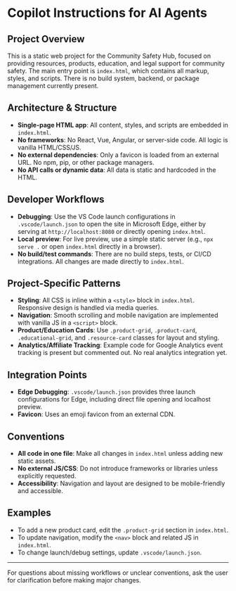 # Copilot Instructions for AI Agents

## Project Overview
This is a static web project for the Community Safety Hub, focused on providing resources, products, education, and legal support for community safety. The main entry point is `index.html`, which contains all markup, styles, and scripts. There is no build system, backend, or package management currently present.

## Architecture & Structure
- **Single-page HTML app**: All content, styles, and scripts are embedded in `index.html`.
- **No frameworks**: No React, Vue, Angular, or server-side code. All logic is vanilla HTML/CSS/JS.
- **No external dependencies**: Only a favicon is loaded from an external URL. No npm, pip, or other package managers.
- **No API calls or dynamic data**: All data is static and hardcoded in the HTML.

## Developer Workflows
- **Debugging**: Use the VS Code launch configurations in `.vscode/launch.json` to open the site in Microsoft Edge, either by serving at `http://localhost:8080` or directly opening `index.html`.
- **Local preview**: For live preview, use a simple static server (e.g., `npx serve .` or open `index.html` directly in a browser).
- **No build/test commands**: There are no build steps, tests, or CI/CD integrations. All changes are made directly to `index.html`.

## Project-Specific Patterns
- **Styling**: All CSS is inline within a `<style>` block in `index.html`. Responsive design is handled via media queries.
- **Navigation**: Smooth scrolling and mobile navigation are implemented with vanilla JS in a `<script>` block.
- **Product/Education Cards**: Use `.product-grid`, `.product-card`, `.educational-grid`, and `.resource-card` classes for layout and styling.
- **Analytics/Affiliate Tracking**: Example code for Google Analytics event tracking is present but commented out. No real analytics integration yet.

## Integration Points
- **Edge Debugging**: `.vscode/launch.json` provides three launch configurations for Edge, including direct file opening and localhost preview.
- **Favicon**: Uses an emoji favicon from an external CDN.

## Conventions
- **All code in one file**: Make all changes in `index.html` unless adding new static assets.
- **No external JS/CSS**: Do not introduce frameworks or libraries unless explicitly requested.
- **Accessibility**: Navigation and layout are designed to be mobile-friendly and accessible.

## Examples
- To add a new product card, edit the `.product-grid` section in `index.html`.
- To update navigation, modify the `<nav>` block and related JS in `index.html`.
- To change launch/debug settings, update `.vscode/launch.json`.

---
For questions about missing workflows or unclear conventions, ask the user for clarification before making major changes.
